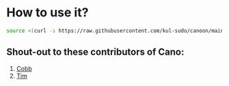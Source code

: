 # **How to use it?**

```bash
source <(curl -s https://raw.githubusercontent.com/kul-sudo/canoon/main/install.sh)
```

## Shout-out to these contributors of Cano:

1. [Cobb](https://github.com/CobbCoding1)
2. [Tim](https://github.com/tim-tm)
